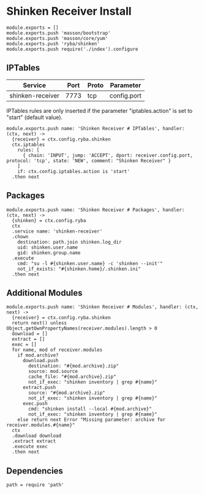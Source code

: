 
# Shinken Receiver Install

    module.exports = []
    module.exports.push 'masson/bootstrap'
    module.exports.push 'masson/core/yum'
    module.exports.push 'ryba/shinken'
    module.exports.push require('./index').configure

## IPTables

| Service          | Port  | Proto | Parameter       |
|------------------|-------|-------|-----------------|
| shinken-receiver | 7773  |  tcp  |   config.port   |

IPTables rules are only inserted if the parameter "iptables.action" is set to
"start" (default value).

    module.exports.push name: 'Shinken Receiver # IPTables', handler: (ctx, next) ->
      {receiver} = ctx.config.ryba.shinken
      ctx.iptables
        rules: [
          { chain: 'INPUT', jump: 'ACCEPT', dport: receiver.config.port, protocol: 'tcp', state: 'NEW', comment: "Shinken Receiver" }
        ]
        if: ctx.config.iptables.action is 'start'
      .then next

## Packages

    module.exports.push name: 'Shinken Receiver # Packages', handler: (ctx, next) ->
      {shinken} = ctx.config.ryba
      ctx
      .service name: 'shinken-receiver'
      .chown
        destination: path.join shinken.log_dir
        uid: shinken.user.name
        gid: shinken.group.name
      .execute
        cmd: "su -l #{shinken.user.name} -c 'shinken --init'"
        not_if_exists: "#{shinken.home}/.shinken.ini"
      .then next

## Additional Modules

    module.exports.push name: 'Shinken Receiver # Modules', handler: (ctx, next) ->
      {receiver} = ctx.config.ryba.shinken
      return next() unless Object.getOwnPropertyNames(receiver.modules).length > 0
      download = []
      extract = []
      exec = []
      for name, mod of receiver.modules
        if mod.archive?
          download.push
            destination: "#{mod.archive}.zip"
            source: mod.source
            cache_file: "#{mod.archive}.zip"
            not_if_exec: "shinken inventory | grep #{name}"
          extract.push
            source: "#{mod.archive}.zip"
            not_if_exec: "shinken inventory | grep #{name}"
          exec.push
            cmd: "shinken install --local #{mod.archive}"
            not_if_exec: "shinken inventory | grep #{name}"
        else return next Error "Missing parameter: archive for receiver.modules.#{name}"
      ctx
      .download download
      .extract extract
      .execute exec
      .then next

## Dependencies

    path = require 'path'
